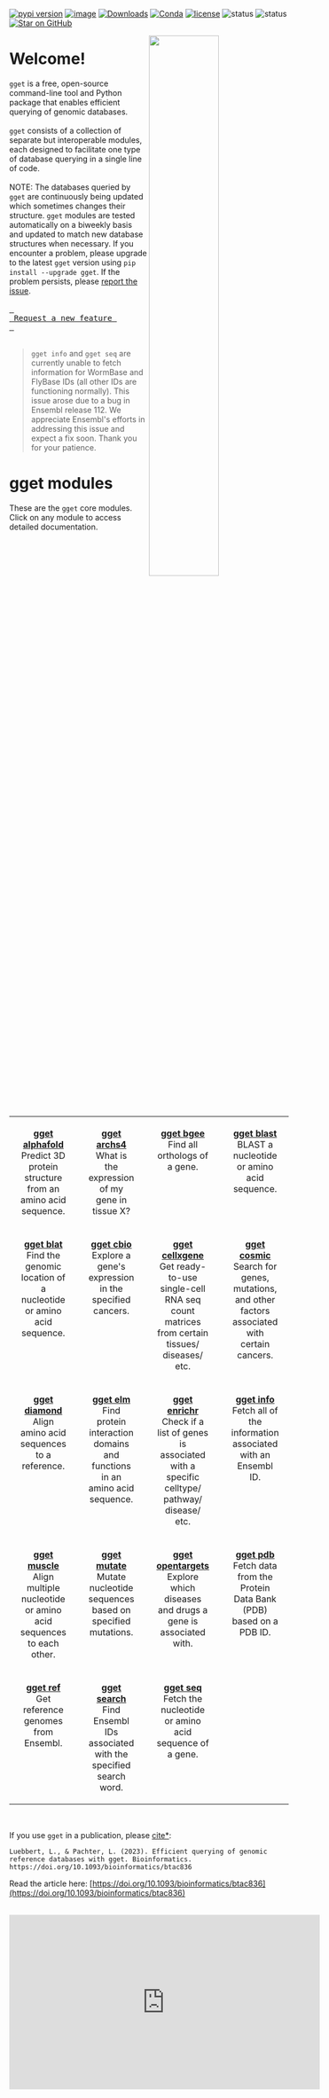 [![pypi version](https://img.shields.io/pypi/v/gget)](https://pypi.org/project/gget)
[![image](https://anaconda.org/bioconda/gget/badges/version.svg)](https://anaconda.org/bioconda/gget)
[![Downloads](https://static.pepy.tech/personalized-badge/gget?period=total&units=international_system&left_color=grey&right_color=brightgreen&left_text=Downloads)](https://pepy.tech/project/gget)
[![Conda](https://img.shields.io/conda/dn/bioconda/gget?logo=Anaconda)](https://anaconda.org/bioconda/gget)
[![license](https://img.shields.io/pypi/l/gget)](LICENSE)
![status](https://github.com/pachterlab/gget/actions/workflows/ci.yml/badge.svg)
![status](https://github.com/lauraluebbert/test_gget_alphafold/actions/workflows/CI_alphafold.yml/badge.svg)
[![Star on GitHub](https://img.shields.io/github/stars/pachterlab/gget.svg?style=social)](https://github.com/pachterlab/gget/)  

[<img align="right" width="50%" height="50%" src="https://github.com/pachterlab/gget/blob/main/docs/assets/website_v2_gget_overview.png?raw=true" />](https://raw.githubusercontent.com/pachterlab/gget/main/figures/gget_overview.png)

# Welcome!
  
`gget` is a free, open-source command-line tool and Python package that enables efficient querying of genomic databases.  
<br>
`gget` consists of a collection of separate but interoperable modules, each designed to facilitate one type of database querying in a single line of code.   
<br>
NOTE: The databases queried by `gget` are continuously being updated which sometimes changes their structure. `gget` modules are tested automatically on a biweekly basis and updated to match new database structures when necessary. If you encounter a problem, please upgrade to the latest `gget` version using `pip install --upgrade gget`. If the problem persists, please [report the issue](https://github.com/pachterlab/gget/issues/new/choose).  
<br>
[<kbd> <br> Request a new feature <br> </kbd>](https://github.com/pachterlab/gget/issues/new/choose)
<br>
<br>
> `gget info` and `gget seq` are currently unable to fetch information for WormBase and FlyBase IDs (all other IDs are functioning normally). This issue arose due to a bug in Ensembl release 112. We appreciate Ensembl's efforts in addressing this issue and expect a fix soon. Thank you for your patience.

# gget modules

These are the `gget` core modules. Click on any module to access detailed documentation.

<table style="width:100%; table-layout:fixed;">
  <tr>
    <td style="width:25%; padding:20px; text-align:center; vertical-align:top;"><a href="/gget/en/alphafold.md"><strong>gget alphafold</strong></a><br>Predict 3D protein structure from an amino acid sequence.</td>
    <td style="width:25%; padding:20px; text-align:center; vertical-align:top;"><a href="/gget/en/archs4.md"><strong>gget archs4</strong></a><br>What is the expression of my gene in tissue X?</td>
    <td style="width:25%; padding:20px; text-align:center; vertical-align:top;"><a href="/gget/en/bgee.md"><strong>gget bgee</strong></a><br>Find all orthologs of a gene.</td>
    <td style="width:25%; padding:20px; text-align:center; vertical-align:top;"><a href="/gget/en/blast.md"><strong>gget blast</strong></a><br>BLAST a nucleotide or amino acid sequence.</td>
  </tr>
  <tr>
    <td style="width:25%; padding:20px; text-align:center; vertical-align:top;"><a href="/gget/en/blat.md"><strong>gget blat</strong></a><br>Find the genomic location of a nucleotide or amino acid sequence.</td>
    <td style="width:25%; padding:20px; text-align:center; vertical-align:top;"><a href="/gget/en/cbio.md"><strong>gget cbio</strong></a><br>Explore a gene's expression in the specified cancers.</td>
    <td style="width:25%; padding:20px; text-align:center; vertical-align:top;"><a href="/gget/en/cellxgene.md"><strong>gget cellxgene</strong></a><br>Get ready-to-use single-cell RNA seq count matrices from certain tissues/ diseases/ etc.</td>
    <td style="width:25%; padding:20px; text-align:center; vertical-align:top;"><a href="/gget/en/cosmic.md"><strong>gget cosmic</strong></a><br>Search for genes, mutations, and other factors associated with certain cancers.</td>
  </tr>
  <tr>
    <td style="width:25%; padding:20px; text-align:center; vertical-align:top;"><a href="/gget/en/diamond.md"><strong>gget diamond</strong></a><br>Align amino acid sequences to a reference.</td>
    <td style="width:25%; padding:20px; text-align:center; vertical-align:top;"><a href="/gget/en/elm.md"><strong>gget elm</strong></a><br>Find protein interaction domains and functions in an amino acid sequence.</td>
    <td style="width:25%; padding:20px; text-align:center; vertical-align:top;"><a href="/gget/en/enrichr.md"><strong>gget enrichr</strong></a><br>Check if a list of genes is associated with a specific celltype/ pathway/ disease/ etc.</td>
    <td style="width:25%; padding:20px; text-align:center; vertical-align:top;"><a href="/gget/en/info.md"><strong>gget info</strong></a><br>Fetch all of the information associated with an Ensembl ID.</td>
  </tr>
  <tr>
    <td style="width:25%; padding:20px; text-align:center; vertical-align:top;"><a href="/gget/en/muscle.md"><strong>gget muscle</strong></a><br>Align multiple nucleotide or amino acid sequences to each other.</td>
    <td style="width:25%; padding:20px; text-align:center; vertical-align:top;"><a href="/gget/en/mutate.md"><strong>gget mutate</strong></a><br>Mutate nucleotide sequences based on specified mutations.</td>
    <td style="width:25%; padding:20px; text-align:center; vertical-align:top;"><a href="/gget/en/opentargets.md"><strong>gget opentargets</strong></a><br>Explore which diseases and drugs a gene is associated with.</td>
    <td style="width:25%; padding:20px; text-align:center; vertical-align:top;"><a href="/gget/en/pdb.md"><strong>gget pdb</strong></a><br>Fetch data from the Protein Data Bank (PDB) based on a PDB ID.</td>
  </tr>
  <tr>
    <td style="width:25%; padding:20px; text-align:center; vertical-align:top;"><a href="/gget/en/ref.md"><strong>gget ref</strong></a><br>Get reference genomes from Ensembl.</td>
    <td style="width:25%; padding:20px; text-align:center; vertical-align:top;"><a href="/gget/en/search.md"><strong>gget search</strong></a><br>Find Ensembl IDs associated with the specified search word.</td>
    <td style="width:25%; padding:20px; text-align:center; vertical-align:top;"><a href="/gget/en/seq.md"><strong>gget seq</strong></a><br>Fetch the nucleotide or amino acid sequence of a gene.</td>
  </tr>
</table>

<br>  

If you use `gget` in a publication, please [cite*](/gget/en/cite.md):    
```
Luebbert, L., & Pachter, L. (2023). Efficient querying of genomic reference databases with gget. Bioinformatics. https://doi.org/10.1093/bioinformatics/btac836
```
Read the article here: [https://doi.org/10.1093/bioinformatics/btac836](https://doi.org/10.1093/bioinformatics/btac836)

<br>  
<iframe width="560" height="315" src="https://www.youtube.com/embed/cVR0k6Mt97o?si=BJwRyaymmxF9w65f" title="YouTube video player" frameborder="0" allow="accelerometer; autoplay; clipboard-write; encrypted-media; gyroscope; picture-in-picture; web-share" allowfullscreen></iframe>  



